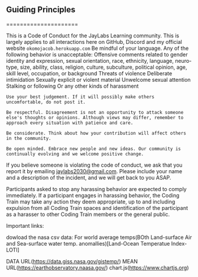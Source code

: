 ## Guiding Principles
=====================

This is a Code of Conduct for the JayLabs Learning community. This is largely applies to all interactions here on GitHub, Discord and my official website ```okomojacob.herokuapp.com```
    Be mindful of your language. Any of the following behavior is unacceptable:
        Offensive comments related to gender identity and expression, sexual orientation, race, ethnicity, language, neuro-type, size, ability, class, religion, culture, subculture, political opinion, age, skill level, occupation, or background
        Threats of violence
        Deliberate intimidation
        Sexually explicit or violent material
        Unwelcome sexual attention
        Stalking or following
        Or any other kinds of harassment

    Use your best judgement. If it will possibly make others uncomfortable, do not post it.

    Be respectful. Disagreement is not an opportunity to attack someone else's thoughts or opinions. Although views may differ, remember to approach every situation with patience and care.

    Be considerate. Think about how your contribution will affect others in the community.

    Be open minded. Embrace new people and new ideas. Our community is continually evolving and we welcome positive change.

If you believe someone is violating the code of conduct, we ask that you report it by emailing jaylabs2030@gmail.com. Please include your name and a description of the incident, and we will get back to you ASAP.

Participants asked to stop any harassing behavior are expected to comply immediately. If a participant engages in harassing behavior, the Coding Train may take any action they deem appropriate, up to and including expulsion from all Coding Train spaces and identification of the participant as a harasser to other Coding Train members or the general public.

Important links:

dowload the nasa csv data: For world average temps(BOth Land-surface Air and Sea-surface water temp. anomallies)[Land-Ocean Temperatue Index-LOTI]

DATA URL(https://data.giss.nasa.gov/gistemp/)
MEAN URL(https://earthobservatory.naasa.gov/)
chart.js(https://www.chartjs.org)
